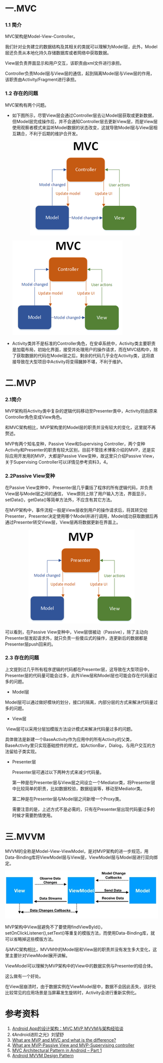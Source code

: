 # 一.MVC
### 1.1 简介
MVC架构是Model-View-Controller。

我们针对业务建立的数据结构及其相关的类就可以理解为Model层，此外，Model层还负责从本地化持久存储数据库或者网络中获取数据。

View层负责界面显示和用户交互，该职责由xml文件进行承担。

Controller负责Model层与View层的通信，起到隔离Model层与View层的作用，该职责由Activity/Fragment进行承担。

### 1.2 存在的问题
MVC架构有两个问题。

- 如下图所示，尽管View层会通过Controller层去让Model层获取或更新数据，但Model层完成操作后，并不会通知Controller层去更新View层，而是View层使用观察者模式来监听Model数据的状态改变，这就导致Model层与View层相互耦合，不利于后期的维护合开发。

  <p align="center">
    <img src="https://raw.githubusercontent.com/DoubleYellowIce/AndroidTechArticlesStorage/master/imgs/image-20220725103550614.png">
  </img>
  </p>

  

  ![image-20220725103550614](https://raw.githubusercontent.com/DoubleYellowIce/AndroidTechArticlesStorage/master/imgs/image-20220725103550614.png)

- Activity类并不是标准的Controller角色，在安卓系统中，Activity类主要职责是加载布局，初始化界面，接受并处理用户的操作请求，而在MVC结构中，除了获取数据的代码在Model层之后，剩余的代码几乎全在Activity类，这将直接导致在大型项目中Activity将变得臃肿不堪，不利于维护。

# 二.MVP
### 2.1简介
MVP架构将Activity类中复杂的逻辑代码移动至Presenter类中，Activity则由原来Controller角色变成View角色。

和MVC架构相比，MVP架构里的Model层的职责并没有较大的变化，这里就不再赘述。

MVP有两个知名变种，Passive View和Supervising Controller，两个变种Activity和Presenter的职责有较大区别，目前不管技术博客介绍的MVP，还是实际应用开发用的MVP，大都是Passive View变种，故这里只介绍Passive View，关于Supervising Controller可以详情见参考资料3，4。

### 2.2Passive View变种

在Passive View变种中，Presenter层几乎囊括了程序的所有逻辑代码，并负责View层与Model层之间的通信， View原则上除了用户输入方法，界面显示，setData()，getData()等简单方法外，不应含有其它方法。

在MVP架构中，事件流程一般是View层收到用户的操作请求后，将其转交给Presenter，Presenter决定使用哪个Model并进行调用，Model成功获取数据后再通过Presenter转交View层，View层再将数据更新在界面上。

<p align="center">
  <img src="https://raw.githubusercontent.com/DoubleYellowIce/AndroidTechArticlesStorage/master/imgs/image-20220725105137272.png">
</img>
</p>

可以看到，在Passive View变种中，View层很被动（Passive），除了主动向Presenter层发起请求外，就只负责一些傻瓜式的操作，连更新后的数据都是Presenter层push回来的。

### 2.3 存在的问题
上文提到过几乎所有程序逻辑的代码都在Presenter层，这导致在大型项目中，Presenter层的代码量可能会过多，此外View层和Model层也可能会存在代码量过多的问题。
- Model层

​	Model层可以通过做好模块的划分，接口的隔离，内部分层的方式来解决代码量过多的问题。
- View层

​	View层可以采用分层加模版方法设计模式来解决代码量过多的问题。

​	具体做法是新建一个BaseActivity作为应用中的所有Activity的父类，BaseActivity里只实现基础控件的样式，如ActionBar，Dialog，与用户交互的方法留给子类实现。

- Presenter层

  Presenter层可通过以下两种方式来减少代码量。

  第一种是在Presenter层与View层之间设立一个Mediator类，将Presenter层中比较简单的职责，比如数据校验，数据组装等，移动至Mediator类。

  第二种是在Presenter层与Model层之间新增一个Proxy类。

  需要注意的是，上述方式不是必需的，只有在Presenter层出现代码量过多的时候才需要酌情使用。

# 三.MVVM
MVVM的全称是Model-View-ViewModel，是对MVP架构的进一步规范，用Data-Binding库将ViewModel层与View层，ViewModel层与Model层进行双向绑定。

<p align="center">
  <img src="https://raw.githubusercontent.com/DoubleYellowIce/AndroidTechArticlesStorage/master/imgs/image-20220725105827714.png">
</img>
</p>

MVP架构中View层避免不了要使用findViewById()，setOnClickListener(),setText()等重复的模版方法，而使用Data-Binding库，就可以省略掉这些模版方法。

与MVC架构相比，MVVM中的Model层和View层的职责并没有发生多大变化，这里主要针对ViewModel展开讲解。

ViewModel可以理解为MVP架构中的View中的数据实例与Presenter的结合体。

这么做有一个好处。

在View层崩溃时，由于数据实例在ViewModel层中，数据不会因此丢失，该好处比较常见的应用场景是当屏幕发生旋转时，Activity会进行重新实例化。

# 参考资料
1. [Android App的设计架构：MVC,MVP,MVVM与架构经验谈](https://zhuanlan.zhihu.com/p/20852740)
2. 《Android进阶之光》刘望舒
3. [What are MVP and MVC and what is the difference?](https://stackoverflow.com/questions/2056/what-are-mvp-and-mvc-and-what-is-the-difference)
4. [What are MVP-Passive View and MVP-Supervising controller](https://stackoverflow.com/questions/5381847/what-are-mvp-passive-view-and-mvp-supervising-controller)
5. [MVC Architectural Pattern in Android – Part 1](https://www.techyourchance.com/mvc-android-1/)
6. [Android MVVM Design Pattern](https://www.journaldev.com/20292/android-mvvm-design-pattern)

